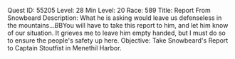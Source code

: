 Quest ID: 55205
Level: 28
Min Level: 20
Race: 589
Title: Report From Snowbeard
Description: What he is asking would leave us defenseless in the mountains...$B$BYou will have to take this report to him, and let him know of our situation. It grieves me to leave him empty handed, but I must do so to ensure the people's safety up here.
Objective: Take Snowbeard's Report to Captain Stoutfist in Menethil Harbor.
